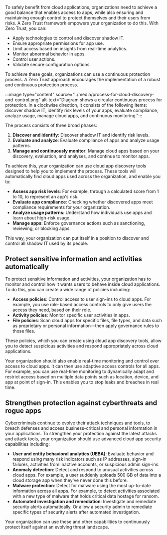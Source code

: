 To safely benefit from cloud applications, organizations need to achieve a good balance that enables access to apps, while also ensuring and maintaining enough control to protect themselves and their users from risks. A Zero Trust framework empowers your organization to do this. With Zero Trust, you can:

- Apply technologies to control and discover shadow IT.
- Ensure appropriate permissions for app use.
- Limit access based on insights from real-time analytics.
- Monitor abnormal behavior in apps.
- Control user actions.
- Validate secure configuration options.

To achieve these goals, organizations can use a continuous protection process. A Zero Trust approach encourages the implementation of a robust and continuous protection process.

:::image type="content" source="../media/process-for-cloud-discovery-and-control.png" alt-text="Diagram shows a circular continuous process for protection. In a clockwise direction, it consists of the following items: discover shadow IT, identify risk levels of your apps, evaluate compliance, analyze usage, manage cloud apps, and continuous monitoring.":::

The process consists of three broad phases:

1. **Discover and identify**: Discover shadow IT and identify risk levels.
1. **Evaluate and analyze**: Evaluate compliance of apps and analyze usage patterns.
1. **Manage and continuously monitor**: Manage cloud apps based on your discovery, evaluation, and analyses, and continue to monitor apps.

To achieve this, your organization can use cloud app discovery tools designed to help you to implement the process. These tools will automatically find cloud apps used across the organization, and enable you to:  

- **Assess app risk levels**: For example, through a calculated score from 1 to 10, to represent an app's risk.
- **Evaluate app compliance**: Checking whether discovered apps meet compliance requirements for your organization.
- **Analyze usage patterns**: Understand how individuals use apps and learn about high-risk usage.
- **Manage apps**: Enforce governance actions such as sanctioning, reviewing, or blocking apps.

This way, your organization can put itself in a position to discover and control all shadow IT used by its people.

## Protect sensitive information and activities automatically

To protect sensitive information and activities, your organization has to monitor and control how it wants users to behave inside cloud applications. To do this, you can create a wide range of policies including:

- **Access policies**: Control access to user sign-ins to cloud apps. For example, you use role-based access controls to only give users the access they need, based on their role.
- **Activity policies**: Monitor specific user activities in apps.
- **File policies**: Scan cloud apps for specific files, file types, and data such as proprietary or personal information—then apply governance rules to those files.

These policies, which you can create using cloud app discovery tools, allow you to detect suspicious activities and respond appropriately across cloud applications.

Your organization should also enable real-time monitoring and control over access to cloud apps. It can then use adaptive access controls for all apps. For example, you can use real-time monitoring to dynamically adapt and restrict access based on multiple data points such as location, device, and app at point of sign-in. This enables you to stop leaks and breaches in real time.

## Strengthen protection against cyberthreats and rogue apps

Cybercriminals continue to evolve their attack techniques and tools, to breach defenses and access business-critical and personal information in your applications. To strengthen your protection against the latest attacks and attack tools, your organization should use advanced cloud app security capabilities including:

- **User and entity behavioral analytics (UEBA)**: Evaluate behavior and respond using many risk indicators such as IP addresses, sign-in failures, activities from inactive accounts, or suspicious admin sign-ins.
- **Anomaly detection**: Detect and respond to unusual activities across cloud apps. For example, a user suddenly uploads 500 GB of data into a cloud storage app when they've never done this before.
- **Malware protection**: Detect for malware using the most up-to-date information across all apps. For example, to detect activities associated with a new type of malware that holds critical data hostage for ransom.
- **Automated investigation and remediation**: Investigate and remediate security alerts automatically. Or allow a security admin to remediate specific types of security alerts after automated investigation.

Your organization can use these and other capabilities to continuously protect itself against an evolving threat landscape. 
